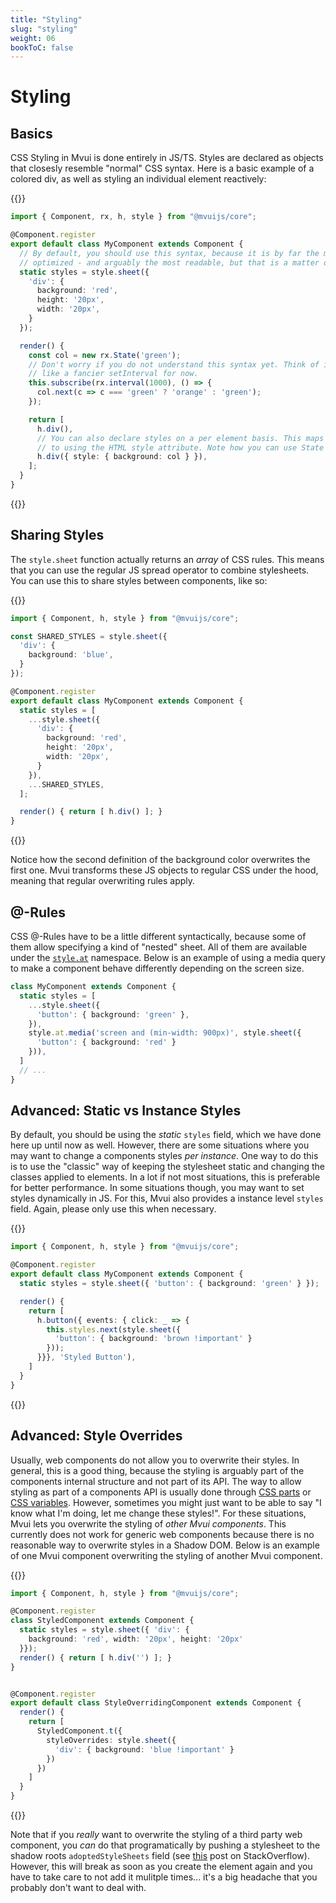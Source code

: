 ```yaml
---
title: "Styling"
slug: "styling"
weight: 06
bookToC: false
---
```


# Styling

## Basics

CSS Styling in Mvui is done entirely in JS/TS. Styles are declared as objects that
closesly resemble "normal" CSS syntax. Here is a basic example of a colored 
div, as well as styling an individual element reactively:

{{<codeview>}}
```typescript
import { Component, rx, h, style } from "@mvuijs/core";

@Component.register
export default class MyComponent extends Component {
  // By default, you should use this syntax, because it is by far the most
  // optimized - and arguably the most readable, but that is a matter of taste.
  static styles = style.sheet({
    'div': {
      background: 'red',
      height: '20px',
      width: '20px',
    }
  });

  render() {
    const col = new rx.State('green');
    // Don't worry if you do not understand this syntax yet. Think of it
    // like a fancier setInterval for now.
    this.subscribe(rx.interval(1000), () => {
      col.next(c => c === 'green' ? 'orange' : 'green');
    });

    return [
      h.div(),
      // You can also declare styles on a per element basis. This maps directly
      // to using the HTML style attribute. Note how you can use State here!
      h.div({ style: { background: col } }),
    ];
  }
}
```
{{</codeview>}}

## Sharing Styles

The `style.sheet` function actually returns an *array* of CSS rules. This means that you
can use the regular JS spread operator to combine stylesheets. You can use this to share
styles between components, like so:

{{<codeview>}}
```typescript
import { Component, h, style } from "@mvuijs/core";

const SHARED_STYLES = style.sheet({
  'div': {
    background: 'blue',
  }
});

@Component.register
export default class MyComponent extends Component {
  static styles = [
    ...style.sheet({
      'div': {
        background: 'red',
        height: '20px',
        width: '20px',
      }
    }),
    ...SHARED_STYLES,
  ];

  render() { return [ h.div() ]; }
}
```
{{</codeview>}}

Notice how the second definition of the background color overwrites the first one. Mvui
transforms these JS objects to regular CSS under the hood, meaning that regular
overwriting rules apply.

## @-Rules

CSS @-Rules have to be a little different syntactically, because some of them allow
specifying a kind of "nested" sheet. All of them are available under the
[`style.at`](/mvui/reference/style/variables/at) namespace. Below is an example of using a
media query to make a component behave differently depending on the screen size.

```typescript
class MyComponent extends Component {
  static styles = [
    ...style.sheet({
      'button': { background: 'green' },
    }),
    style.at.media('screen and (min-width: 900px)', style.sheet({
      'button': { background: 'red' }
    })),
  ]
  // ...
}
```

## Advanced: Static vs Instance Styles

By default, you should be using the *static* `styles` field, which we have done here up
until now as well. However, there are some situations where you may want to change a
components styles *per instance*. One way to do this is to use the "classic" way of
keeping the stylesheet static and changing the classes applied to elements. In a lot if
not most situations, this is preferable for better performance. In some situations though,
you may want to set styles dynamically in JS. For this, Mvui also provides a instance
level `styles` field. Again, please only use this when necessary.

{{<codeview>}}
```typescript
import { Component, h, style } from "@mvuijs/core";

@Component.register
export default class MyComponent extends Component {
  static styles = style.sheet({ 'button': { background: 'green' } });

  render() {
    return [
      h.button({ events: { click: _ => {
        this.styles.next(style.sheet({
          'button': { background: 'brown !important' }
        }));
      }}}, 'Styled Button'),
    ]
  }
}
```
{{</codeview>}}


## Advanced: Style Overrides

Usually, web components do not allow you to overwrite their styles. In general, this is a
good thing, because the styling is arguably part of the components internal structure and
not part of its API. The way to allow styling as part of a components API is usually done
through [CSS parts](https://developer.mozilla.org/en-US/docs/Web/CSS/::part) or [CSS
variables](https://developer.mozilla.org/en-US/docs/Web/CSS/Using_CSS_custom_properties). However,
sometimes you might just want to be able to say "I know what I'm doing, let me change
these styles!". For these situations, Mvui lets you overwrite the styling of *other Mvui
components*. This currently does not work for generic web components because there is no
reasonable way to overwrite styles in a Shadow DOM. Below is an example of one Mvui
component overwriting the styling of another Mvui component.

{{<codeview>}}
```typescript
import { Component, h, style } from "@mvuijs/core";

@Component.register
class StyledComponent extends Component {
  static styles = style.sheet({ 'div': {
    background: 'red', width: '20px', height: '20px'
  }});
  render() { return [ h.div('') ]; }
}


@Component.register
export default class StyleOverridingComponent extends Component {
  render() {
    return [
      StyledComponent.t({
        styleOverrides: style.sheet({
          'div': { background: 'blue !important' }
        })
      })
    ]
  }
}
```
{{</codeview>}}

Note that if you *really* want to overwrite the styling of a third party web component,
you *can* do that programatically by pushing a stylesheet to the shadow roots
`adoptedStyleSheets` field (see [this](https://stackoverflow.com/a/47633167) post on
StackOverflow). However, this will break as soon as you create the element again and you
have to take care to not add it mulitple times... it's a big headache that you probably
don't want to deal with.
